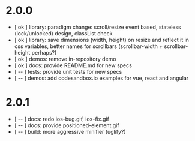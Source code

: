 # 2.0.0

* [ ok ] library: paradigm change: scroll/resize event based, stateless (lock/unlocked) design, classList check
* [ ok ] library: save dimensions (width, height) on resize and reflect it in css variables, better names for scrollbars (scrollbar-width + scrollbar-height perhaps?)
* [ ok ] demos: remove in-repository demo
* [ ok ] docs: provide README.md for new specs
* [ -- ] tests: provide unit tests for new specs
* [ -- ] demos: add codesandbox.io examples for vue, react and angular

# 2.0.1

* [ -- ] docs: redo ios-bug.gif, ios-fix.gif
* [ -- ] docs: provide positioned-element.gif
* [ -- ] build: more aggressive minifier (uglify?)
